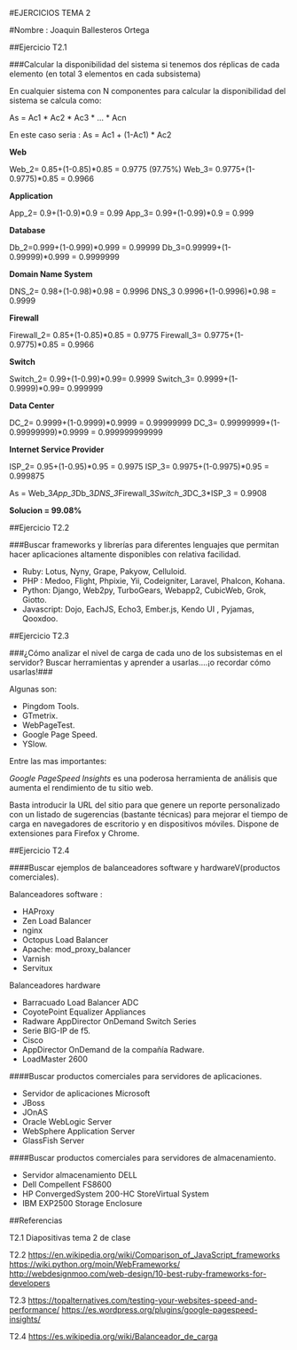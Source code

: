 
#EJERCICIOS TEMA 2

#Nombre : Joaquin Ballesteros Ortega



##Ejercicio T2.1

###Calcular la disponibilidad del sistema si tenemos dos réplicas de cada elemento (en total 3 elementos en cada subsistema)


En cualquier sistema con N componentes para calcular la disponibilidad del sistema se calcula como:

As = Ac1 * Ac2 * Ac3 * ... * Acn

En este caso seria :  As = Ac1 + (1-Ac1) * Ac2

**Web**

Web_2= 0.85+(1-0.85)*0.85 = 0.9775 (97.75%)
Web_3= 0.9775+(1-0.9775)*0.85 = 0.9966

**Application**

App_2= 0.9+(1-0.9)*0.9 = 0.99
App_3= 0.99+(1-0.99)*0.9 = 0.999

**Database**

Db_2=0.999+(1-0.999)*0.999 = 0.99999
Db_3=0.99999+(1-0.99999)*0.999 = 0.9999999

**Domain Name System**

DNS_2= 0.98+(1-0.98)*0.98 = 0.9996
DNS_3 0.9996+(1-0.9996)*0.98 = 0.9999

**Firewall**

Firewall_2= 0.85+(1-0.85)*0.85 = 0.9775
Firewall_3= 0.9775+(1-0.9775)*0.85 = 0.9966

**Switch**

Switch_2= 0.99+(1-0.99)*0.99= 0.9999
Switch_3= 0.9999+(1-0.9999)*0.99= 0.999999


**Data Center**

DC_2= 0.9999+(1-0.9999)*0.9999 = 0.99999999
DC_3= 0.99999999+(1-0.99999999)*0.9999 = 0.999999999999

**Internet Service Provider**

ISP_2= 0.95+(1-0.95)*0.95 = 0.9975
ISP_3= 0.9975+(1-0.9975)*0.95 = 0.999875

As = Web_3*App_3*Db_3*DNS_3*Firewall_3*Switch_3*DC_3*ISP_3 = 0.9908 

**Solucion = 99.08%**



##Ejercicio T2.2

###Buscar frameworks y librerías para diferentes lenguajes que permitan hacer aplicaciones altamente disponibles con relativa facilidad. 

* Ruby: Lotus, Nyny, Grape, Pakyow, Celluloid.
* PHP : Medoo, Flight, Phpixie, Yii, Codeigniter, Laravel, Phalcon, Kohana.
* Python: Django, Web2py, TurboGears, Webapp2, CubicWeb, Grok, Giotto.
* Javascript: Dojo, EachJS, Echo3, Ember.js, Kendo UI , Pyjamas, Qooxdoo.



##Ejercicio T2.3

###¿Cómo analizar el nivel de carga de cada uno de los subsistemas en el servidor? Buscar herramientas y aprender a usarlas....¡o recordar cómo usarlas!###

Algunas son:

* Pingdom Tools.
* GTmetrix.
* WebPageTest.
* Google Page Speed.
* YSlow.

Entre las mas importantes:

*Google PageSpeed Insights* es una poderosa herramienta de análisis que aumenta el rendimiento de tu sitio web.

Basta introducir la URL del sitio para que genere un reporte personalizado con un listado de sugerencias (bastante técnicas) para mejorar
el tiempo de carga en navegadores de escritorio y en dispositivos móviles. Dispone de extensiones para Firefox y Chrome.


##Ejercicio T2.4

####Buscar ejemplos de balanceadores software y hardwareV(productos comerciales). 

Balanceadores software :

* HAProxy
* Zen Load Balancer
* nginx
* Octopus Load Balancer
* Apache: mod_proxy_balancer
* Varnish
* Servitux

Balanceadores hardware

* Barracuado Load Balancer ADC
* CoyotePoint Equalizer Appliances
* Radware AppDirector OnDemand Switch Series
* Serie BIG-IP de f5.
* Cisco 
* AppDirector OnDemand de la compañía Radware.
* LoadMaster 2600

####Buscar productos comerciales para servidores de aplicaciones.

* Servidor de aplicaciones Microsoft
* JBoss
* JOnAS
* Oracle WebLogic Server
* WebSphere Application Server
* GlassFish Server

####Buscar productos comerciales para servidores de almacenamiento.

* Servidor almacenamiento DELL
* Dell Compellent FS8600
* HP ConvergedSystem 200-HC StoreVirtual System
* IBM EXP2500 Storage Enclosure 



##Referencias 

T2.1 Diapositivas tema 2 de clase

T2.2 https://en.wikipedia.org/wiki/Comparison_of_JavaScript_frameworks
     https://wiki.python.org/moin/WebFrameworks/
     http://webdesignmoo.com/web-design/10-best-ruby-frameworks-for-developers

T2.3 https://topalternatives.com/testing-your-websites-speed-and-performance/
     https://es.wordpress.org/plugins/google-pagespeed-insights/

T2.4 https://es.wikipedia.org/wiki/Balanceador_de_carga
